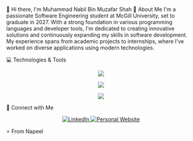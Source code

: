 👋 Hi there, I'm Muhammad Nabil Bin Muzafar Shah
🚀 About Me
I'm a passionate Software Engineering student at McGill University, set to graduate in 2027. With a strong foundation in various programming languages and developer tools, I'm dedicated to creating innovative solutions and continuously expanding my skills in software development. My experience spans from academic projects to internships, where I've worked on diverse applications using modern technologies.

💻 Technologies & Tools
<p align="center"> <a href="https://skillicons.dev"> <img src="https://skillicons.dev/icons?i=python,java,cpp,typescript,javascript,html&size=65" /> </a> </p> <p align="center"> <a href="https://skillicons.dev"> <img src="https://skillicons.dev/icons?i=css,react,nextjs,aws,spring,flask&size=65" /> </a> </p> <p align="center"> <a href="https://skillicons.dev"> <img src="https://skillicons.dev/icons?i=tailwind,prisma,nodejs,postgresql,git,github&size=65" /> </a> </p>

🤝 Connect with Me
<p align="center"> <a href="https://www.linkedin.com/in/nabilmus/"> <img src="https://img.shields.io/badge/LinkedIn-0077B5?style=for-the-badge&logo=linkedin&logoColor=white" alt="LinkedIn" /> </a> <a href="https://nabil.software"> <img src="https://img.shields.io/badge/Website-4285F4?style=for-the-badge&logo=google-chrome&logoColor=white" alt="Personal Website" /> </a> </p>
⭐️ From Napeel
